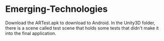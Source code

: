 # Emerging-Technologies


Download the ARTest.apk to download to Android.
In the Unity3D folder, there is a scene called test scene that holds some tests that didn't make it into the final application.
